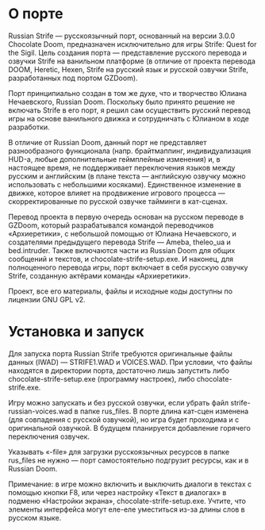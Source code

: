 # О порте

Russian Strife — русскоязычный порт, основанный на версии 3.0.0 Chocolate Doom, предназначен исключительно для игры Strife: Quest for the Sigil. Цель создания порта — представление русского перевода и озвучки Strife на ванильном платформе (в отличие от проекта перевода DOOM, Heretic, Hexen, Strife на русский язык и русской озвучки Strife, разработанных под портом GZDoom).

Порт принципиально создан в том же духе, что и творчество Юлиана Нечаевского, Russian Doom. Поскольку было принято решение не включать Strife в его порт, я решил сам осуществить русский перевод игры на основе ванильного движка и сотрудничать с Юлианом в ходе разработки.

В отличие от Russian Doom, данный порт не представляет разнообразного функционала (напр. брайтмаппинг, индивидуализация HUD-а, любые дополнительные геймплейные изменения) и, в настоящее время, не поддерживает переключения языков между русским и английским (в плане текста — английскую озвучку можно использовать с небольшими косяками). Единственное изменение в движке, которое влияет на продвижение игрового процесса — скорректированные по русской озвучке тайминги в кат-сценах.

Перевод проекта в первую очередь основан на русском переводе в GZDoom, который разрабатывался командой переводчиков «Архиеретики», с небольшой помощью от Юлиана Нечаевского, и создателями предыдущего перевода Strife — Ameba, theleo_ua и bed.intruder. Также включаются части из Russian Doom для общих сообщений и текстов, и chocolate-strife-setup.exe. И наконец, для полноценного перевода игры, порт включает в себя русскую озвучку Strife, созданную актёрами команды «Архиеретики».

Проект, все его материалы, файлы и исходные коды доступны по лицензии GNU GPL v2.
# Установка и запуск

Для запуска порта Russian Strife требуются оригинальные файлы данных (IWAD) — STRIFE1.WAD и VOICES.WAD. При условии, что файлы находятся в директории порта, достаточно лишь запустить либо chocolate-strife-setup.exe (программу настроек), либо chocolate-strife.exe.

Игру можно запускать и без русской озвучки, если убрать файл strife-russian-voices.wad в папке rus_files. В порте длина кат-сцен изменена (для совпадения с русской озвучкой), но игра будет проходима и с оригинальной озвучкой. В будущем планируется добавление горячего переключения озвучек.

Указывать «-file» для загрузки русскоязычных ресурсов в папке rus_files не нужно — порт самостоятельно подгрузит ресурсы, как и в Russian Doom.

Примечание: в игре можно включить и выключить диалоги в текстах с помощью кнопки F8, или через настройку «Текст в диалогах» в подменю «Настройки экрана», chocolate-strife-setup.exe. Учтите, что элементы интерфейса могут еле-еле уместиться из-за длины слов в русском языке.